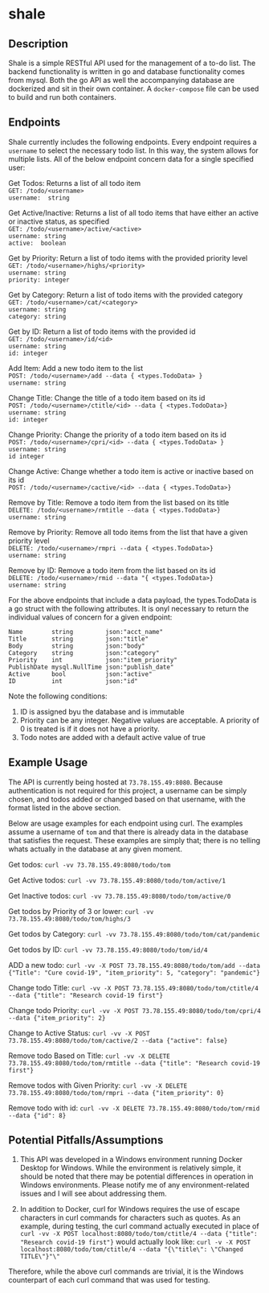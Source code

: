 # shale

## Description
Shale is a simple RESTful API used for the management of a to-do list.  The backend functionality is written in go and database functionality comes from mysql.
Both the go API as well the accompanying database are dockerized and sit in their own container.  A `docker-compose` file can be used to build and run
both containers.

## Endpoints
Shale currently includes the following endpoints.  Every endpoint requires a `username` to select the necessary todo list.  In this way, the system allows for multiple lists.  All of the below endpoint concern data for a single specified user:

Get Todos:  Returns a list of all todo item<br>
    `GET: /todo/<username>`<br>
    `username:  string`<br>

Get Active/Inactive: Returns a list of all todo items that have either an active or inactive status, as specified<br>
    `GET: /todo/<username>/active/<active>`<br>
    `username: string`<br>
    `active:  boolean`<br>

Get by Priority:  Return a list of todo items with the provided priority level<br>
    `GET: /todo/<username>/highs/<priority>`<br>
    `username: string`<br>
    `priority: integer`<br>

Get by Category:  Return a list of todo items with the provided category<br>
    `GET: /todo/<username>/cat/<category>`<br>
    `username: string`<br>
    `category: string`<br>

Get by ID:  Return a list of todo items with the provided id<br>
    `GET: /todo/<username>/id/<id>`<br>
    `username: string`<br>
    `id: integer`<br>

Add Item: Add a new todo item to the list<br>
    `POST: /todo/<username>/add --data { <types.TodoData> }`<br>
    `username: string`<br>


Change Title:  Change the title of a todo item based on its id<br>
    `POST: /todo/<username>/ctitle/<id> --data { <types.TodoData>}`<br>
    `username: string`<br>
    `id: integer`<br>

Change Priority:  Change the priority of a todo item based on its id<br>
    `POST: /todo/<username>/cpri/<id> --data { <types.TodoData> }`<br>
    `username: string`<br>
    `id integer`<br>

Change Active:  Change whether a todo item is active or inactive based on its id<br>
    `POST: /todo/<username>/cactive/<id> --data { <types.TodoData>}`<br>

Remove by Title: Remove a todo item from the list based on its title<br>
    `DELETE: /todo/<username>/rmtitle --data { <types.TodoData>}`<br>
    `username: string`<br>

Remove by Priority: Remove all todo items from the list that have a given priority level<br>
    `DELETE: /todo/<username>/rmpri --data { <types.TodoData>}`<br>
    `username: string`<br>

Remove by ID: Remove a todo item from the list based on its id<br>
    `DELETE: /todo/<username>/rmid --data "{ <types.TodoData>}`<br>
    `username: string`<br>

For the above endpoints that include a data payload, the types.TodoData is a go struct with the following attributes.  It is onyl necessary to return the individual
values of concern for a given endpoint:

`Name        string         json:"acct_name"`<br>
`Title       string         json:"title"`<br>
`Body        string         json:"body"`<br>
`Category    string         json:"category"`<br>
`Priority    int            json:"item_priority"`<br>
`PublishDate mysql.NullTime json:"publish_date"`<br>
`Active      bool           json:"active"`<br>
`ID          int            json:"id"`<br>

Note the following conditions:
1.  ID is assigned byu the database and is immutable
2.  Priority can be any integer.  Negative values are acceptable.  A priority of 0 is treated is if it does not have a priority.
3.  Todo notes are added with a default active value of true


## Example Usage
The API is currently being hosted at `73.78.155.49:8080`.  Because authentication is not required for this project, a username can be simply chosen, and todos added or changed based on that username, with the format listed in the above section.

Below are usage examples for each endpoint using curl.  The examples assume a username of `tom` and that there is already data in the database that satisfies the request.  These examples are simply that; there is no telling whats actually in the database at any given moment.

Get todos: `curl -vv 73.78.155.49:8080/todo/tom`

Get Active todos: `curl -vv 73.78.155.49:8080/todo/tom/active/1`

Get Inactive todos: `curl -vv 73.78.155.49:8080/todo/tom/active/0`

Get todos by Priority of 3 or lower: `curl -vv 73.78.155.49:8080/todo/tom/highs/3`

Get todos by Category: `curl -vv 73.78.155.49:8080/todo/tom/cat/pandemic`

Get todos by ID: `curl -vv 73.78.155.49:8080/todo/tom/id/4`

ADD a new todo: `curl -vv -X POST 73.78.155.49:8080/todo/tom/add --data {"Title": "Cure covid-19", "item_priority": 5, "category": "pandemic"}`

Change todo Title: `curl -vv -X POST 73.78.155.49:8080/todo/tom/ctitle/4 --data {"title": "Research covid-19 first"}`

Change todo Priority: `curl -vv -X POST 73.78.155.49:8080/todo/tom/cpri/4 --data {"item_priority": 2}`

Change to Active Status:  `curl -vv -X POST 73.78.155.49:8080/todo/tom/cactive/2 --data {"active": false}`

Remove todo Based on Title: `curl -vv -X DELETE 73.78.155.49:8080/todo/tom/rmtitle --data {"title": "Research covid-19 first"}`

Remove todos with Given Priority: `curl -vv -X DELETE 73.78.155.49:8080/todo/tom/rmpri --data {"item_priority": 0}`

Remove todo with id: `curl -vv -X DELETE 73.78.155.49:8080/todo/tom/rmid --data {"id": 8}`


## Potential Pitfalls/Assumptions
1.  This API was developed in a Windows environment running Docker Desktop for Windows.  While the environment is relatively simple,
it should be noted that there may be potential differences in operation in Windows environments.  Please notify me of any environment-related
issues and I will see about addressing them.

2.  In addition to Docker, curl for Windows requires the use of escape characters in curl commands for characters such as quotes.  As an example, during testing, the curl
command actually executed in place of `curl -vv -X POST localhost:8080/todo/tom/ctitle/4 --data {"title": "Research covid-19 first"}` would actually look like:
`curl -v -X POST localhost:8080/todo/tom/ctitle/4 --data "{\"title\": \"Changed TITLE\"}"\"`

Therefore, while the above curl commands are trivial, it is the Windows counterpart of each curl command that was used for testing.

